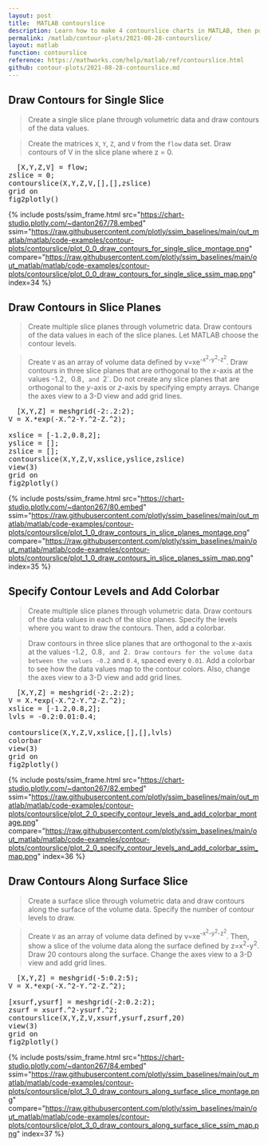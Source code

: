 ```yaml
---
layout: post
title:  MATLAB contourslice
description: Learn how to make 4 contourslice charts in MATLAB, then publish them to the Web with Plotly.
permalink: /matlab/contour-plots/2021-08-28-contourslice/
layout: matlab
function: contourslice
reference: https://mathworks.com/help/matlab/ref/contourslice.html
github: contour-plots/2021-08-28-contourslice.md
---
```


## Draw Contours for Single Slice

> Create a single slice plane through volumetric data and draw contours of the data values.

> Create the matrices `X`, `Y`, `Z`, and `V` from the `flow` data set. Draw contours of V in the slice plane where z = 0.

<pre class="mcode">
  [X,Y,Z,V] = flow;
zslice = 0;
contourslice(X,Y,Z,V,[],[],zslice)
grid on
fig2plotly()
</pre>

{% include posts/ssim_frame.html 
  src="https://chart-studio.plotly.com/~danton267/78.embed" 
  ssim="https://raw.githubusercontent.com/plotly/ssim_baselines/main/out_matlab/matlab/code-examples/contour-plots/contourslice/plot_0_0_draw_contours_for_single_slice_montage.png" 
  compare="https://raw.githubusercontent.com/plotly/ssim_baselines/main/out_matlab/matlab/code-examples/contour-plots/contourslice/plot_0_0_draw_contours_for_single_slice_ssim_map.png" 
  index=34
%}



<!--------------------- EXAMPLE BREAK ------------------------->

## Draw Contours in Slice Planes

> Create multiple slice planes through volumetric data. Draw contours of the data values in each of the slice planes. Let MATLAB choose the contour levels. 

> Create `V` as an array of volume data defined by v=xe<sup>-x<sup>2</sup>-y<sup>2</sup>-z<sup>2</sup></sup>. Draw contours in three slice planes that are orthogonal to the *x*-axis at the values -1.2`, `0.8`, and `2`. Do not create any slice planes that are orthogonal to the *y*-axis or *z*-axis by specifying empty arrays. Change the axes view to a 3-D view and add grid lines.

<pre class="mcode">
  [X,Y,Z] = meshgrid(-2:.2:2);
V = X.*exp(-X.^2-Y.^2-Z.^2);

xslice = [-1.2,0.8,2];   
yslice = [];
zslice = [];
contourslice(X,Y,Z,V,xslice,yslice,zslice)
view(3)
grid on
fig2plotly()
</pre>

{% include posts/ssim_frame.html 
  src="https://chart-studio.plotly.com/~danton267/80.embed" 
  ssim="https://raw.githubusercontent.com/plotly/ssim_baselines/main/out_matlab/matlab/code-examples/contour-plots/contourslice/plot_1_0_draw_contours_in_slice_planes_montage.png" 
  compare="https://raw.githubusercontent.com/plotly/ssim_baselines/main/out_matlab/matlab/code-examples/contour-plots/contourslice/plot_1_0_draw_contours_in_slice_planes_ssim_map.png" 
  index=35
%}



<!--------------------- EXAMPLE BREAK ------------------------->

## Specify Contour Levels and Add Colorbar

> Create multiple slice planes through volumetric data. Draw contours of the data values in each of the slice planes. Specify the levels where you want to draw the contours. Then, add a colorbar.

> Draw contours in three slice planes that are orthogonal to the *x*-axis at the values -1.2`, `0.8`, and `2`. Draw contours for the volume data between the values -0.2` and `0.4`, spaced every `0.01`. Add a colorbar to see how the data values map to the contour colors. Also, change the axes view to a 3-D view and add grid lines.

<pre class="mcode">
  [X,Y,Z] = meshgrid(-2:.2:2);
V = X.*exp(-X.^2-Y.^2-Z.^2);
xslice = [-1.2,0.8,2];   
lvls = -0.2:0.01:0.4;

contourslice(X,Y,Z,V,xslice,[],[],lvls)
colorbar
view(3)
grid on
fig2plotly()
</pre>

{% include posts/ssim_frame.html 
  src="https://chart-studio.plotly.com/~danton267/82.embed" 
  ssim="https://raw.githubusercontent.com/plotly/ssim_baselines/main/out_matlab/matlab/code-examples/contour-plots/contourslice/plot_2_0_specify_contour_levels_and_add_colorbar_montage.png" 
  compare="https://raw.githubusercontent.com/plotly/ssim_baselines/main/out_matlab/matlab/code-examples/contour-plots/contourslice/plot_2_0_specify_contour_levels_and_add_colorbar_ssim_map.png" 
  index=36
%}



<!--------------------- EXAMPLE BREAK ------------------------->

## Draw Contours Along Surface Slice

> Create a surface slice through volumetric data and draw contours along the surface of the volume data. Specify the number of contour levels to draw.

> Create `V` as an array of volume data defined by v=xe<sup>-x<sup>2</sup>-y<sup>2</sup>-z<sup>2</sup></sup>. Then, show a slice of the volume data along the surface defined by z=x<sup>2</sup>-y<sup>2</sup>. Draw 20 contours along the surface. Change the axes view to a 3-D view and add grid lines.

<pre class="mcode">
  [X,Y,Z] = meshgrid(-5:0.2:5);
V = X.*exp(-X.^2-Y.^2-Z.^2);

[xsurf,ysurf] = meshgrid(-2:0.2:2);
zsurf = xsurf.^2-ysurf.^2;
contourslice(X,Y,Z,V,xsurf,ysurf,zsurf,20)
view(3)
grid on
fig2plotly()
</pre>

{% include posts/ssim_frame.html 
  src="https://chart-studio.plotly.com/~danton267/84.embed" 
  ssim="https://raw.githubusercontent.com/plotly/ssim_baselines/main/out_matlab/matlab/code-examples/contour-plots/contourslice/plot_3_0_draw_contours_along_surface_slice_montage.png" 
  compare="https://raw.githubusercontent.com/plotly/ssim_baselines/main/out_matlab/matlab/code-examples/contour-plots/contourslice/plot_3_0_draw_contours_along_surface_slice_ssim_map.png" 
  index=37
%}



<!--------------------- EXAMPLE BREAK ------------------------->


